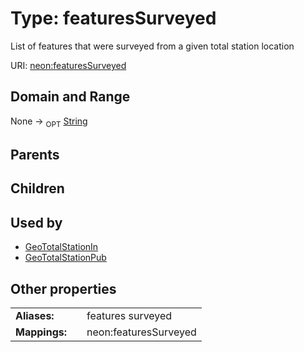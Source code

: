 
# Type: featuresSurveyed


List of features that were surveyed from a given total station location

URI: [neon:featuresSurveyed](https://data.neonscience.org/featuresSurveyed)


## Domain and Range

None ->  <sub>OPT</sub> [String](types/String.md)

## Parents


## Children


## Used by

 * [GeoTotalStationIn](GeoTotalStationIn.md)
 * [GeoTotalStationPub](GeoTotalStationPub.md)

## Other properties

|  |  |  |
| --- | --- | --- |
| **Aliases:** | | features surveyed |
| **Mappings:** | | neon:featuresSurveyed |

